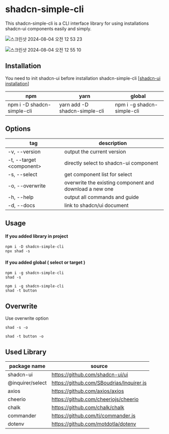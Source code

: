 # shadcn-simple-cli

This shadcn-simple-cli is a CLI interface library for using installations shadcn-ui components easily and simply.

![스크린샷 2024-08-04 오전 12 53 23](https://github.com/user-attachments/assets/be746bb1-d40a-4a8c-8304-5e678bf0aa65)

![스크린샷 2024-08-04 오전 12 55 10](https://github.com/user-attachments/assets/f6f4a3e8-658c-471c-b24b-63461493babc)

## Installation

You need to init shadcn-ui before installation shadcn-simple-cli [[shadcn-ui installation](https://ui.shadcn.com/docs/installation)]

| npm                        | yarn                          | global                     |
| -------------------------- | ----------------------------- | -------------------------- |
| npm i -D shadcn-simple-cli | yarn add -D shadcn-simple-cli | npm i -g shadcn-simple-cli |

## Options

| tag                        | description                                             |
| -------------------------- | ------------------------------------------------------- |
| -v, --version              | output the current version                              |
| -t, --target \<component\> | directly select to shadcn-ui component                  |
| -s, --select               | get component list for select                           |
| -o, --overwrite            | overwrite the existing component and download a new one |
| -h, --help                 | output all commands and guide                           |
| -d, --docs                 | link to shadcn/ui document                              |

## Usage

#### If you added library in project

```
npm i -D shadcn-simple-cli
npx shad -s
```

#### If you added global ( select or target )

```
npm i -g shadcn-simple-cli
shad -s
```

```
npm i -g shadcn-simple-cli
shad -t button
```

## Overwrite

Use overwrite option

```
shad -s -o
```

```
shad -t button -o
```

## Used Library

| package name     | source                                   |
| ---------------- | ---------------------------------------- |
| shadcn-ui        | https://github.com/shadcn-ui/ui          |
| @inquirer/select | https://github.com/SBoudrias/Inquirer.js |
| axios            | https://github.com/axios/axios           |
| cheerio          | https://github.com/cheeriojs/cheerio     |
| chalk            | https://github.com/chalk/chalk           |
| commander        | https://github.com/tj/commander.js       |
| dotenv           | https://github.com/motdotla/dotenv       |
